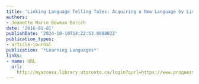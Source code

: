 ```yaml
---
title: 'Linking Language Telling Tales: Acquiring a New Language by Listening to Stories'
authors:
- Jeanette Marie Bowman Borich
date: '2016-01-01'
publishDate: '2024-10-10T14:22:53.080802Z'
publication_types:
- article-journal
publication: '*Learning Languages*'
links:
- name: URL
  url: 
    http://myaccess.library.utoronto.ca/login?qurl=https://www.proquest.com/docview/2101403209?accountid=14771&bdid=38382&_bd=6ohAPxUKzdlWk2uwoBar5LE8coU%3D
---
```

